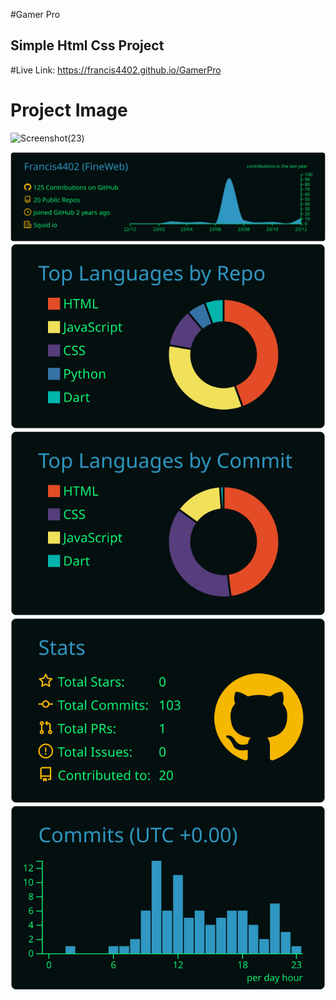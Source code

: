 #Gamer Pro
## Simple Html Css Project

#Live Link:  https://francis4402.github.io/GamerPro

# Project Image

![Screenshot(23)](https://github.com/Francis4402/GamerPro/assets/91011882/4d75a32c-192d-4efa-a2c6-f8c01ad1431a)




[![](https://raw.githubusercontent.com/Francis4402/CoolStats/master/profile-summary-card-output/blue_green/0-profile-details.svg)](https://github.com/vn7n24fzkq/github-profile-summary-cards)
[![](https://raw.githubusercontent.com/Francis4402/CoolStats/master/profile-summary-card-output/blue_green/1-repos-per-language.svg)](https://github.com/vn7n24fzkq/github-profile-summary-cards) [![](https://raw.githubusercontent.com/Francis4402/CoolStats/master/profile-summary-card-output/blue_green/2-most-commit-language.svg)](https://github.com/vn7n24fzkq/github-profile-summary-cards)
[![](https://raw.githubusercontent.com/Francis4402/CoolStats/master/profile-summary-card-output/blue_green/3-stats.svg)](https://github.com/vn7n24fzkq/github-profile-summary-cards) [![](https://raw.githubusercontent.com/Francis4402/CoolStats/master/profile-summary-card-output/blue_green/4-productive-time.svg)](https://github.com/vn7n24fzkq/github-profile-summary-cards)

